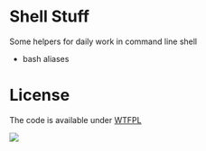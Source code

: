 # Shell Stuff

Some helpers for daily work in command line shell

* bash aliases


# License

The code is available under [WTFPL](COPYING)

![](http://www.wtfpl.net/wp-content/uploads/2012/12/wtfpl-badge-2.png)
